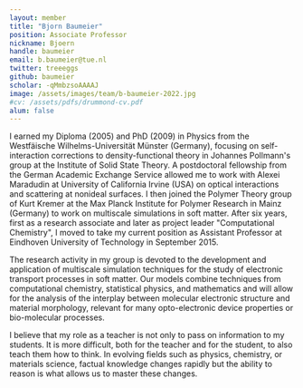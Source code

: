 ```yaml
---
layout: member
title: "Bjorn Baumeier"
position: Associate Professor
nickname: Bjoern
handle: baumeier
email: b.baumeier@tue.nl
twitter: treeeggs
github: baumeier
scholar: -qMmbzsoAAAAJ
image: /assets/images/team/b-baumeier-2022.jpg
#cv: /assets/pdfs/drummond-cv.pdf
alum: false
---
```

I earned my Diploma (2005) and PhD (2009) in Physics from the Westfäische Wilhelms-Universität Münster (Germany), focusing on self-interaction corrections to density-functional theory in Johannes Pollmann's group at the Institute of Solid State Theory. A postdoctoral fellowship from the German Academic Exchange Service allowed me to work with Alexei Maradudin at University of California Irvine (USA) on optical interactions and scattering at nonideal surfaces. I then joined the Polymer Theory group of Kurt Kremer at the Max Planck Institute for Polymer Research in Mainz (Germany) to work on multiscale simulations in soft matter. After six years, first as a research associate and later as project leader "Computational Chemistry", I moved to take my current position as Assistant Professor at Eindhoven University of Technology in September 2015.

The research activity in my group is devoted to the development and application of multiscale simulation techniques for the study of electronic transport processes in soft matter. Our models combine techniques from computational chemistry, statistical physics, and mathematics and will allow for the analysis of the interplay between molecular electronic structure and material morphology, relevant for many opto-electronic device properties or bio-molecular processes.

I believe that my role as a teacher is not only to pass on information to my students. It is more difficult, both for the teacher and for the student, to also teach them how to think. In evolving fields such as physics, chemistry, or materials science, factual knowledge changes rapidly but the ability to reason is what allows us to master these changes.
